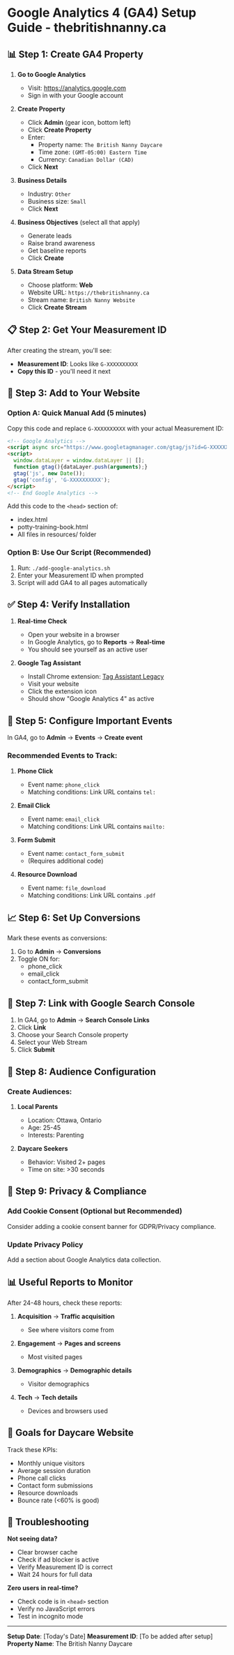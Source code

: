 # Google Analytics 4 (GA4) Setup Guide - thebritishnanny.ca

## 📊 Step 1: Create GA4 Property

1. **Go to Google Analytics**
   - Visit: https://analytics.google.com
   - Sign in with your Google account

2. **Create Property**
   - Click **Admin** (gear icon, bottom left)
   - Click **Create Property**
   - Enter:
     - Property name: `The British Nanny Daycare`
     - Time zone: `(GMT-05:00) Eastern Time`
     - Currency: `Canadian Dollar (CAD)`
   - Click **Next**

3. **Business Details**
   - Industry: `Other`
   - Business size: `Small`
   - Click **Next**

4. **Business Objectives** (select all that apply)
   - Generate leads
   - Raise brand awareness
   - Get baseline reports
   - Click **Create**

5. **Data Stream Setup**
   - Choose platform: **Web**
   - Website URL: `https://thebritishnanny.ca`
   - Stream name: `British Nanny Website`
   - Click **Create Stream**

## 📋 Step 2: Get Your Measurement ID

After creating the stream, you'll see:
- **Measurement ID**: Looks like `G-XXXXXXXXXX`
- **Copy this ID** - you'll need it next

## 🚀 Step 3: Add to Your Website

### Option A: Quick Manual Add (5 minutes)
Copy this code and replace `G-XXXXXXXXXX` with your actual Measurement ID:

```html
<!-- Google Analytics -->
<script async src="https://www.googletagmanager.com/gtag/js?id=G-XXXXXXXXXX"></script>
<script>
  window.dataLayer = window.dataLayer || [];
  function gtag(){dataLayer.push(arguments);}
  gtag('js', new Date());
  gtag('config', 'G-XXXXXXXXXX');
</script>
<!-- End Google Analytics -->
```

Add this code to the `<head>` section of:
- index.html
- potty-training-book.html
- All files in resources/ folder

### Option B: Use Our Script (Recommended)
1. Run: `./add-google-analytics.sh`
2. Enter your Measurement ID when prompted
3. Script will add GA4 to all pages automatically

## ✅ Step 4: Verify Installation

1. **Real-time Check**
   - Open your website in a browser
   - In Google Analytics, go to **Reports** → **Real-time**
   - You should see yourself as an active user

2. **Google Tag Assistant**
   - Install Chrome extension: [Tag Assistant Legacy](https://chrome.google.com/webstore/detail/tag-assistant-legacy-by-g/kejbdjndbnbjgmefkgdddjlbokphdefk)
   - Visit your website
   - Click the extension icon
   - Should show "Google Analytics 4" as active

## 🎯 Step 5: Configure Important Events

In GA4, go to **Admin** → **Events** → **Create event**

### Recommended Events to Track:

1. **Phone Click**
   - Event name: `phone_click`
   - Matching conditions: Link URL contains `tel:`

2. **Email Click**
   - Event name: `email_click`
   - Matching conditions: Link URL contains `mailto:`

3. **Form Submit**
   - Event name: `contact_form_submit`
   - (Requires additional code)

4. **Resource Download**
   - Event name: `file_download`
   - Matching conditions: Link URL contains `.pdf`

## 📈 Step 6: Set Up Conversions

Mark these events as conversions:
1. Go to **Admin** → **Conversions**
2. Toggle ON for:
   - phone_click
   - email_click
   - contact_form_submit

## 🔗 Step 7: Link with Google Search Console

1. In GA4, go to **Admin** → **Search Console Links**
2. Click **Link**
3. Choose your Search Console property
4. Select your Web Stream
5. Click **Submit**

## 📱 Step 8: Audience Configuration

### Create Audiences:
1. **Local Parents**
   - Location: Ottawa, Ontario
   - Age: 25-45
   - Interests: Parenting

2. **Daycare Seekers**
   - Behavior: Visited 2+ pages
   - Time on site: >30 seconds

## 🚫 Step 9: Privacy & Compliance

### Add Cookie Consent (Optional but Recommended)
Consider adding a cookie consent banner for GDPR/Privacy compliance.

### Update Privacy Policy
Add a section about Google Analytics data collection.

## 📊 Useful Reports to Monitor

After 24-48 hours, check these reports:

1. **Acquisition** → **Traffic acquisition**
   - See where visitors come from

2. **Engagement** → **Pages and screens**
   - Most visited pages

3. **Demographics** → **Demographic details**
   - Visitor demographics

4. **Tech** → **Tech details**
   - Devices and browsers used

## 🎯 Goals for Daycare Website

Track these KPIs:
- Monthly unique visitors
- Average session duration
- Phone call clicks
- Contact form submissions
- Resource downloads
- Bounce rate (<60% is good)

## 🔧 Troubleshooting

**Not seeing data?**
- Clear browser cache
- Check if ad blocker is active
- Verify Measurement ID is correct
- Wait 24 hours for full data

**Zero users in real-time?**
- Check code is in `<head>` section
- Verify no JavaScript errors
- Test in incognito mode

---

**Setup Date**: [Today's Date]
**Measurement ID**: [To be added after setup]
**Property Name**: The British Nanny Daycare